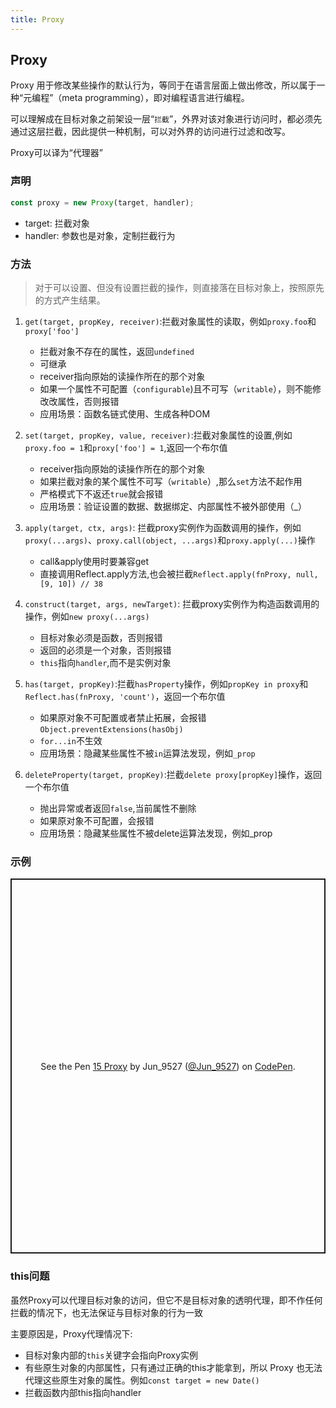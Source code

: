 ```yaml
---
title: Proxy
---
```


## Proxy

Proxy 用于修改某些操作的默认行为，等同于在语言层面上做出修改，所以属于一种“元编程”（meta programming），即对编程语言进行编程。 

可以理解成在目标对象之前架设一层“`拦截`”，外界对该对象进行访问时，都必须先通过这层拦截，因此提供一种机制，可以对外界的访问进行过滤和改写。  

Proxy可以译为“代理器”  

### 声明
```JavaScript
const proxy = new Proxy(target, handler);
```
- target: 拦截对象
- handler: 参数也是对象，定制拦截行为
 
### 方法

> 对于可以设置、但没有设置拦截的操作，则直接落在目标对象上，按照原先的方式产生结果。

1.  `get(target, propKey, receiver)`:拦截对象属性的读取，例如`proxy.foo`和`proxy['foo']`
    -   拦截对象不存在的属性，返回`undefined`
    -   可继承
    -   receiver指向原始的读操作所在的那个对象  
    -   如果一个属性不可配置（`configurable`)且不可写（`writable`），则不能修改改属性，否则报错
    -   应用场景：函数名链式使用、生成各种DOM
2.  `set(target, propKey, value, receiver)`:拦截对象属性的设置,例如`proxy.foo = 1`和`proxy['foo'] = 1`,返回一个布尔值
    -   receiver指向原始的读操作所在的那个对象
    -   如果拦截对象的某个属性不可写（`writable`）,那么`set`方法不起作用
    -   严格模式下不返还`true`就会报错
    -   应用场景：验证设置的数据、数据绑定、内部属性不被外部使用（_）

3.  `apply(target, ctx, args)`: 拦截proxy实例作为函数调用的操作，例如`proxy(...args)`、`proxy.call(object, ...args)`和`proxy.apply(...)`操作   
    -   call&apply使用时要兼容get
    -   直接调用Reflect.apply方法,也会被拦截`Reflect.apply(fnProxy, null, [9, 10]) // 38`
    
4.  `construct(target, args, newTarget)`: 拦截proxy实例作为构造函数调用的操作，例如`new proxy(...args)`
    -   目标对象必须是函数，否则报错
    -   返回的必须是一个对象，否则报错
    -   `this`指向`handler`,而不是实例对象
    
5.  `has(target, propKey)`:拦截`hasProperty`操作，例如`propKey in proxy`和`Reflect.has(fnProxy, 'count')`，返回一个布尔值
    -   如果原对象不可配置或者禁止拓展，会报错 `Object.preventExtensions(hasObj)`
    -   `for...in`不生效
    -   应用场景：隐藏某些属性不被`in`运算法发现，例如`_prop`
    
6.  `deleteProperty(target, propKey)`:拦截`delete proxy[propKey]`操作，返回一个布尔值
    -   抛出异常或者返回`false`,当前属性不删除
    -   如果原对象不可配置，会报错
    -   应用场景：隐藏某些属性不被delete运算法发现，例如_prop
    
### 示例
<p class="codepen" data-height="600" data-theme-id="dark" data-default-tab="js" data-slug-hash="QWQgbMg" data-user="Jun_9527" style="height: 600px; box-sizing: border-box; display: flex; align-items: center; justify-content: center; border: 2px solid; margin: 1em 0; padding: 1em;">
  <span>See the Pen <a href="https://codepen.io/Jun_9527/pen/QWQgbMg">
  15 Proxy</a> by Jun_9527 (<a href="https://codepen.io/Jun_9527">@Jun_9527</a>)
  on <a href="https://codepen.io">CodePen</a>.</span>
</p>
<script async src="https://cpwebassets.codepen.io/assets/embed/ei.js"></script>

### this问题
虽然Proxy可以代理目标对象的访问，但它不是目标对象的透明代理，即不作任何拦截的情况下，也无法保证与目标对象的行为一致

主要原因是，Proxy代理情况下:

-   目标对象内部的`this`关键字会指向Proxy实例
-   有些原生对象的内部属性，只有通过正确的this才能拿到，所以 Proxy 也无法代理这些原生对象的属性。例如`const target = new Date()`
-   拦截函数内部this指向handler

